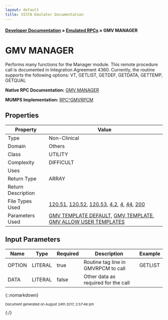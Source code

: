 ```yaml
---
layout: default
title: VISTA Emulator Documentation
---
```


#### [Developer Documentation](../index) &#187; [Emulated RPCs](TableOfContents) &#187; GMV MANAGER<br/>
# GMV MANAGER

Performs many functions for the Manager module. This remote procedure call is documented in Integration Agreement 4360.  Currently, the routine supports the following options: VT, GETLIST, GETDEF, GETDATA, GETTEMP, GETQUAL

**Native RPC Documentation:** [GMV MANAGER](../VISTARPC/GMV_MANAGER)

**MUMPS Implementation:** [RPC^GMVRPCM](http://code.osehra.org/dox/Routine_GMVRPCM_source.html)

## Properties

Property | Value
--- | ---
Type | Non-Clinical
Domain | Others
Class | UTILITY
Complexity | DIFFICULT
Uses | 
Return Type | ARRAY
Return Description | 
File Types Used | [120.51](../VDM/Gmrv_Vital_Type-120_51), [120.52](../VDM/Gmrv_Vital_Qualifier-120_52), [120.53](../VDM/Gmrv_Vital_Category-120_53), [4.2](../VDM/Domain-4_2), [4](../VDM/Institution-4), [44](../VDM/Hospital_Location-44), [200](../VDM/New_Person-200)
Parameters Used | [GMV TEMPLATE DEFAULT](../Parameters/GMV_TEMPLATE_DEFAULT), [GMV TEMPLATE](../Parameters/GMV_TEMPLATE), [GMV ALLOW USER TEMPLATES](../Parameters/GMV_ALLOW_USER_TEMPLATES)


## Input Parameters

Name | Type | Required | Description | Example
--- | --- | --- | --- | ---
OPTION | LITERAL | true | Routine tag line in GMVRPCM to call | GETLIST
DATA | LITERAL | false | Other data as required for the call | 

{::nomarkdown} <br/><p style="font-size: 11px">Document generated on August 24th 2017, 2:57:46 pm</p>{:/}